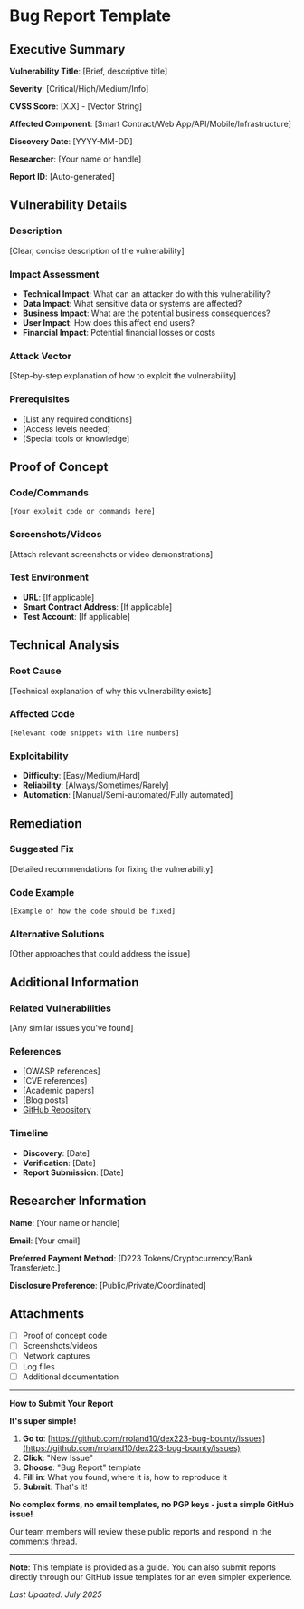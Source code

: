 # Bug Report Template

## Executive Summary

**Vulnerability Title**: [Brief, descriptive title]

**Severity**: [Critical/High/Medium/Info]

**CVSS Score**: [X.X] - [Vector String]

**Affected Component**: [Smart Contract/Web App/API/Mobile/Infrastructure]

**Discovery Date**: [YYYY-MM-DD]

**Researcher**: [Your name or handle]

**Report ID**: [Auto-generated]

## Vulnerability Details

### Description
[Clear, concise description of the vulnerability]

### Impact Assessment
- **Technical Impact**: What can an attacker do with this vulnerability?
- **Data Impact**: What sensitive data or systems are affected?
- **Business Impact**: What are the potential business consequences?
- **User Impact**: How does this affect end users?
- **Financial Impact**: Potential financial losses or costs

### Attack Vector
[Step-by-step explanation of how to exploit the vulnerability]

### Prerequisites
- [List any required conditions]
- [Access levels needed]
- [Special tools or knowledge]

## Proof of Concept

### Code/Commands
```[language]
[Your exploit code or commands here]
```

### Screenshots/Videos
[Attach relevant screenshots or video demonstrations]

### Test Environment
- **URL**: [If applicable]
- **Smart Contract Address**: [If applicable]
- **Test Account**: [If applicable]

## Technical Analysis

### Root Cause
[Technical explanation of why this vulnerability exists]

### Affected Code
```[language]
[Relevant code snippets with line numbers]
```

### Exploitability
- **Difficulty**: [Easy/Medium/Hard]
- **Reliability**: [Always/Sometimes/Rarely]
- **Automation**: [Manual/Semi-automated/Fully automated]

## Remediation

### Suggested Fix
[Detailed recommendations for fixing the vulnerability]

### Code Example
```[language]
[Example of how the code should be fixed]
```

### Alternative Solutions
[Other approaches that could address the issue]

## Additional Information

### Related Vulnerabilities
[Any similar issues you've found]

### References
- [OWASP references]
- [CVE references]
- [Academic papers]
- [Blog posts]
- [GitHub Repository](https://github.com/EthereumCommonwealth)

### Timeline
- **Discovery**: [Date]
- **Verification**: [Date]
- **Report Submission**: [Date]

## Researcher Information

**Name**: [Your name or handle]

**Email**: [Your email]

**Preferred Payment Method**: [D223 Tokens/Cryptocurrency/Bank Transfer/etc.]

**Disclosure Preference**: [Public/Private/Coordinated]

## Attachments

- [ ] Proof of concept code
- [ ] Screenshots/videos
- [ ] Network captures
- [ ] Log files
- [ ] Additional documentation

---

**How to Submit Your Report**

**It's super simple!**

1. **Go to**: [https://github.com/rroland10/dex223-bug-bounty/issues](https://github.com/rroland10/dex223-bug-bounty/issues)
2. **Click**: "New Issue"
3. **Choose**: "Bug Report" template
4. **Fill in**: What you found, where it is, how to reproduce it
5. **Submit**: That's it!

**No complex forms, no email templates, no PGP keys - just a simple GitHub issue!**

Our team members will review these public reports and respond in the comments thread.

---

**Note**: This template is provided as a guide. You can also submit reports directly through our GitHub issue templates for an even simpler experience.

*Last Updated: July 2025* 